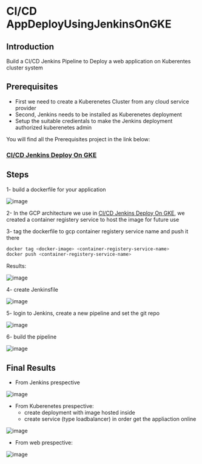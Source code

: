 # CI/CD AppDeployUsingJenkinsOnGKE

## Introduction
Build a CI/CD Jenkins Pipeline to Deploy a web application on Kuberentes cluster system

## Prerequisites
* First we need to create a Kuberenetes Cluster from any cloud service provider
* Second, Jenkins needs to be installed as Kuberenetes deployment
* Setup the suitable credientals to make the Jenkins deployment authorized kuberenetes admin


You will find all the Prerequisites project in the link below:
### [CI/CD Jenkins Deploy On GKE](https://github.com/AhmedRezk95/CI-CD-JenkinsDeployOnGKE)


## Steps
1- build a dockerfile for your application

![image](https://user-images.githubusercontent.com/30655799/182197961-fa21d0b2-c8ce-4728-a8d3-5a34398dee5a.png)

2- In the GCP architecture we use in [CI/CD Jenkins Deploy On GKE](https://github.com/AhmedRezk95/CI-CD-JenkinsDeployOnGKE), we created a container registery service to host the image for future use

3- tag the dockerfile to gcp container registery service name and push it there
```bash
docker tag <docker-image> <container-registery-service-name>
docker push <container-registery-service-name>
```
Results:

![image](https://user-images.githubusercontent.com/30655799/182199134-ea863f11-602e-4a9e-a9ee-27bc16e48f5d.png)

4- create Jenkinsfile

![image](https://user-images.githubusercontent.com/30655799/182199600-456c4534-f54d-472d-9267-f490ced4311d.png)

5- login to Jenkins, create a new pipeline and set the git repo

![image](https://user-images.githubusercontent.com/30655799/182199674-1ea143b4-33ee-4bea-803b-b053b55f54ee.png)

6- build the pipeline
 
![image](https://user-images.githubusercontent.com/30655799/182199742-111e4063-0bb8-4701-81d1-393d345051ea.png)

## Final Results
* From Jenkins prespective

![image](https://user-images.githubusercontent.com/30655799/182199837-7852e710-1d92-4b51-a478-037af54805ba.png)

* From Kuberenetes prespective:
    - create deployment with image hosted inside  
    - create service (type loadbalancer) in order get the appliaction online

![image](https://user-images.githubusercontent.com/30655799/182200458-20f851f6-dde8-4b6e-9665-61042330ed4a.png)

* From web prespective:

![image](https://user-images.githubusercontent.com/30655799/182201121-fcf0dc86-e639-4e9f-8229-08cb675b8d2d.png)



